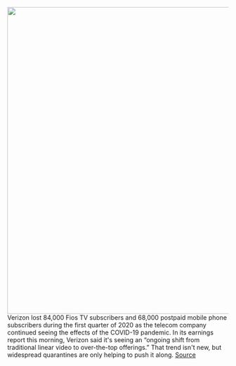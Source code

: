 <img src='https://cdn.vox-cdn.com/thumbor/5XFjw3JO8AZKtQ8LdfgPSz2w2LA=/0x0:3000x2000/1200x800/filters:focal(1260x760:1740x1240)/cdn.vox-cdn.com/uploads/chorus_image/image/66702718/acastro_200109_1777_verizon_0004.0.0.jpg' width='700px' /><br/>
Verizon lost 84,000 Fios TV subscribers and 68,000 postpaid mobile phone subscribers during the first quarter of 2020 as the telecom company continued seeing the effects of the COVID-19 pandemic. In its earnings report this morning, Verizon said it's seeing an “ongoing shift from traditional linear video to over-the-top offerings.” That trend isn't new, but widespread quarantines are only helping to push it along.
<a href='https://www.theverge.com/2020/4/24/21234237/verizon-pay-tv-subscribers-over-the-top-streaming'> Source <a/>